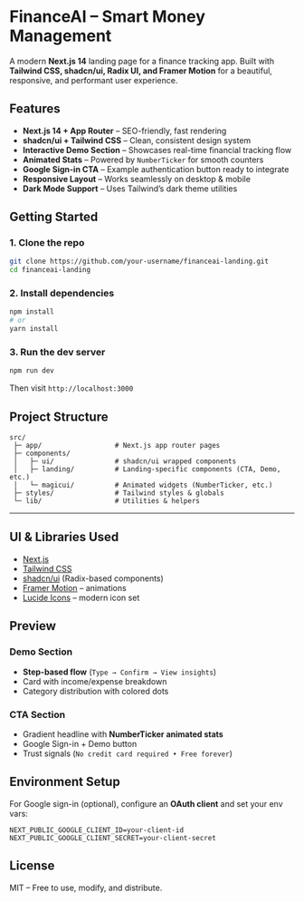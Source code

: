 #  FinanceAI – Smart Money Management

A modern **Next.js 14** landing page for a finance tracking app.
Built with **Tailwind CSS, shadcn/ui, Radix UI, and Framer Motion** for a beautiful, responsive, and performant user experience.

##  Features

* **Next.js 14 + App Router** – SEO-friendly, fast rendering
* **shadcn/ui + Tailwind CSS** – Clean, consistent design system
* **Interactive Demo Section** – Showcases real-time financial tracking flow
* **Animated Stats** – Powered by `NumberTicker` for smooth counters
* **Google Sign-in CTA** – Example authentication button ready to integrate
* **Responsive Layout** – Works seamlessly on desktop & mobile
* **Dark Mode Support** – Uses Tailwind’s dark theme utilities


##  Getting Started

### 1. Clone the repo

```bash
git clone https://github.com/your-username/financeai-landing.git
cd financeai-landing
```

### 2. Install dependencies

```bash
npm install
# or
yarn install
```

### 3. Run the dev server

```bash
npm run dev
```

Then visit  `http://localhost:3000`



##  Project Structure

```
src/
 ├─ app/                  # Next.js app router pages
 ├─ components/
 │   ├─ ui/               # shadcn/ui wrapped components
 │   ├─ landing/          # Landing-specific components (CTA, Demo, etc.)
 │   └─ magicui/          # Animated widgets (NumberTicker, etc.)
 ├─ styles/               # Tailwind styles & globals
 └─ lib/                  # Utilities & helpers
```

---

## UI & Libraries Used

* [Next.js](https://nextjs.org/)
* [Tailwind CSS](https://tailwindcss.com/)
* [shadcn/ui](https://ui.shadcn.com/) (Radix-based components)
* [Framer Motion](https://www.framer.com/motion/) – animations
* [Lucide Icons](https://lucide.dev/) – modern icon set



## Preview

### Demo Section

* **Step-based flow** (`Type → Confirm → View insights`)
* Card with income/expense breakdown
* Category distribution with colored dots

### CTA Section

* Gradient headline with **NumberTicker animated stats**
* Google Sign-in + Demo button
* Trust signals (`No credit card required • Free forever`)



## Environment Setup

For Google sign-in (optional), configure an **OAuth client** and set your env vars:

```
NEXT_PUBLIC_GOOGLE_CLIENT_ID=your-client-id
NEXT_PUBLIC_GOOGLE_CLIENT_SECRET=your-client-secret
```



##  License

MIT – Free to use, modify, and distribute.


